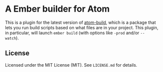 # A Ember builder for Atom

This is a plugin for the latest version of
[atom-build](https://atom.io/packages/build), which is a package that lets you
run build scripts based on what files are in your project. This plugin, in
particular, will launch `ember build` (with options like `-prod` and/or `--watch`).

## License
Licensed under the MIT License (MIT). See `LICENSE.md` for details.
